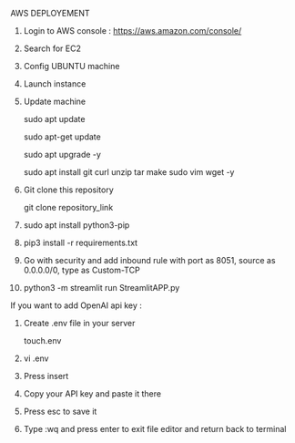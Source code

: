 AWS DEPLOYEMENT
1) Login to AWS console : https://aws.amazon.com/console/
2) Search for EC2
3) Config UBUNTU machine
4) Launch instance
5) Update machine

   sudo apt update

   sudo apt-get update

   sudo apt upgrade -y

   sudo apt install git curl unzip tar make sudo vim wget -y

6) Git clone this repository

   git clone repository_link

7) sudo apt install python3-pip
8) pip3 install -r requirements.txt
9) Go with security and add inbound rule with port as 8051, source as 0.0.0.0/0, type as Custom-TCP 
10) python3 -m streamlit run StreamlitAPP.py



If you want to add OpenAI api key :
1) Create .env file in your server

   touch.env

2) vi .env
3) Press insert
4) Copy your API key and paste it there
5) Press esc to save it
6) Type :wq and press enter to exit file editor and return back to terminal



   
